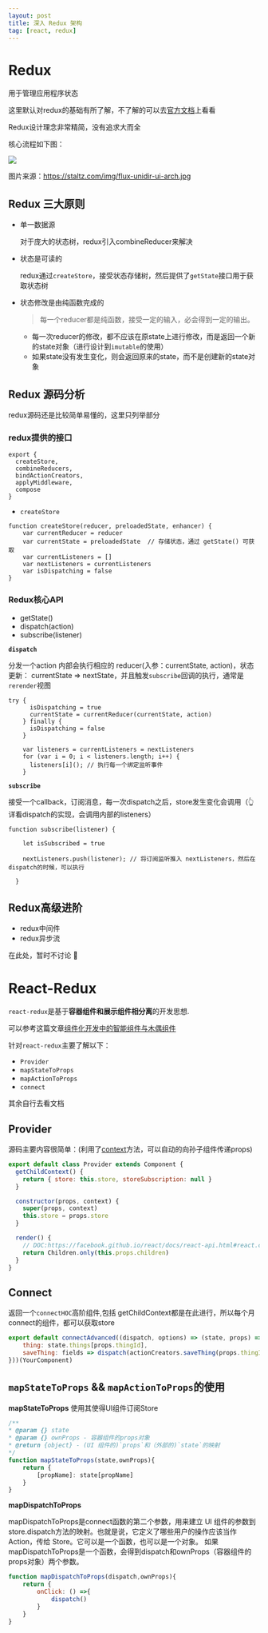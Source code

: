 ```yaml
---
layout: post
title: 深入 Redux 架构
tag: [react, redux]
---
```

# Redux

用于管理应用程序状态

这里默认对redux的基础有所了解，不了解的可以去[官方文档](http://cn.redux.js.org/)上看看

Redux设计理念非常精简，没有追求大而全

核心流程如下图：

![](https://staltz.com/img/flux-unidir-ui-arch.jpg)

图片来源：https://staltz.com/img/flux-unidir-ui-arch.jpg




## Redux 三大原则

- 单一数据源

    对于庞大的状态树，redux引入combineReducer来解决

- 状态是可读的

    redux通过`createStore`，接受状态存储树，然后提供了`getState`接口用于获取状态树

- 状态修改是由纯函数完成的

    > 每一个reducer都是纯函数，接受一定的输入，必会得到一定的输出。
    
    - 每一次reducer的修改，都不应该在原state上进行修改，而是返回一个新的state对象（进行设计到`imutable`的使用）
    - 如果state没有发生变化，则会返回原来的state，而不是创建新的state对象

## Redux 源码分析

redux源码还是比较简单易懂的，这里只列举部分

### **redux提供的接口**

```
export {
  createStore,
  combineReducers,
  bindActionCreators,
  applyMiddleware,
  compose
}
```

- `createStore`

```
function createStore(reducer, preloadedState, enhancer) {
    var currentReducer = reducer
    var currentState = preloadedState  // 存储状态，通过 getState() 可获取
    var currentListeners = []
    var nextListeners = currentListeners
    var isDispatching = false
}
```

### **Redux核心API**

- getState()
- dispatch(action)
- subscribe(listener)

**`dispatch`**

分发一个action 内部会执行相应的 reducer(入参：currentState, action)，状态更新： currentState => nextState，并且触发`subscribe`回调的执行，通常是`rerender`视图

```
try {
      isDispatching = true
      currentState = currentReducer(currentState, action)
    } finally {
      isDispatching = false
    }

    var listeners = currentListeners = nextListeners
    for (var i = 0; i < listeners.length; i++) {
      listeners[i](); // 执行每一个绑定监听事件
    }
```

**`subscribe`**

接受一个callback，订阅消息，每一次dispatch之后，store发生变化会调用（👆 详看dispatch的实现，会调用内部的listeners）

```
function subscribe(listener) {

    let isSubscribed = true

    nextListeners.push(listener); // 将订阅监听推入 nextListeners，然后在dispatch的时候，可以执行

  }
```

## Redux高级进阶

- redux中间件 
- redux异步流

在此处，暂时不讨论 💨

# React-Redux

`react-redux`是基于**容器组件和展示组件相分离**的开发思想.

可以参考这篇文章[组件化开发中的智能组件与木偶组件](https://juejin.im/entry/579ec0efc4c971005ade40ad)

针对`react-redux`主要了解以下：

- `Provider`
- `mapStateToProps`
- `mapActionToProps`
- `connect`

其余自行去看文档

## Provider

源码主要内容很简单：(利用了[context](https://facebook.github.io/react/docs/context.html)方法，可以自动的向孙子组件传递props)

```javascript
export default class Provider extends Component {
  getChildContext() {
    return { store: this.store, storeSubscription: null }
  }

  constructor(props, context) {
    super(props, context)
    this.store = props.store
  }

  render() {
    // DOC:https://facebook.github.io/react/docs/react-api.html#react.children
    return Children.only(this.props.children)
  }
}
```

## Connect

返回一个`connectHOC`高阶组件,包括 getChildContext都是在此进行，所以每个月connect的组件，都可以获取store

```javascript
export default connectAdvanced((dispatch, options) => (state, props) => ({
    thing: state.things[props.thingId],
    saveThing: fields => dispatch(actionCreators.saveThing(props.thingId, fields)),
}))(YourComponent)
```


## `mapStateToProps` && `mapActionToProps`的使用

**mapStateToProps** 使用其使得UI组件订阅Store

```javascript
/**
* @param {} state 
* @param {} ownProps - 容器组件的props对象
* @return {object} - (UI 组件的)`props`和（外部的)`state`的映射
*/
function mapStateToProps(state,ownProps){
    return {
        [propName]: state[propName]
    }
}

```

**mapDispatchToProps**

mapDispatchToProps是connect函数的第二个参数，用来建立 UI 组件的参数到store.dispatch方法的映射。也就是说，它定义了哪些用户的操作应该当作 Action，传给 Store。它可以是一个函数，也可以是一个对象。
如果mapDispatchToProps是一个函数，会得到dispatch和ownProps（容器组件的props对象）两个参数。

```javascript
function mapDispatchToProps(dispatch,ownProps){
    return {
        onClick: () =>{
            dispatch()
        }
    }
}
```